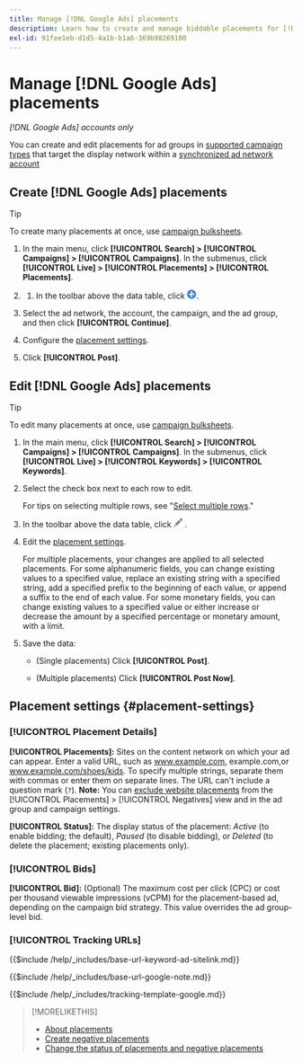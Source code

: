 ```yaml
---
title: Manage [!DNL Google Ads] placements
description: Learn how to create and manage biddable placements for [!DNL Google Ads] ad groups.
exl-id: 91fee1eb-d1d5-4a1b-b1a6-369b98269100
---
```

# Manage [!DNL Google Ads] placements

*[!DNL Google Ads] accounts only*

You can create and edit placements for ad groups in [supported campaign types](/help/search-social-commerce/introduction/supported-inventory.md) that target the display network within a [synchronized ad network account](/help/search-social-commerce/campaign-management/accounts/ad-network-account-about.md)

## Create [!DNL Google Ads] placements

>[!TIP]
>
>To create many placements at once, use [campaign bulksheets](/help/search-social-commerce/campaign-management/bulksheets/bulksheet-about.md).

1. In the main menu, click **[!UICONTROL Search] > [!UICONTROL Campaigns] > [!UICONTROL Campaigns]**. In the submenus, click **[!UICONTROL Live] > [!UICONTROL Placements] > [!UICONTROL Placements]**.

1. 1. In the toolbar above the data table, click ![Create](/help/search-social-commerce/assets/add.png "Create").

1. Select the ad network, the account, the campaign, and the ad group, and then click **[!UICONTROL Continue]**.

1. Configure the [placement settings](#placement-settings).

1. Click **[!UICONTROL Post]**.

## Edit [!DNL Google Ads] placements

>[!TIP]
>
>To edit many placements at once, use [campaign bulksheets](/help/search-social-commerce/campaign-management/bulksheets/bulksheet-about.md).

1. In the main menu, click **[!UICONTROL Search] > [!UICONTROL Campaigns] > [!UICONTROL Campaigns]**. In the submenus, click **[!UICONTROL Live] > [!UICONTROL Keywords] > [!UICONTROL Keywords]**.

1. Select the check box next to each row to edit.

   For tips on selecting multiple rows, see "[Select multiple rows](/help/search-social-commerce/common-tasks/navigation-editing-selection/multiple-rows-select.md)."

1. In the toolbar above the data table, click ![Edit](/help/search-social-commerce/assets/edit.png "Edit") .

1. Edit the [placement settings](#placement-settings).

   For multiple placements, your changes are applied to all selected placements. For some alphanumeric fields, you can change existing values to a specified value, replace an existing string with a specified string, add a specified prefix to the beginning of each value, or append a suffix to the end of each value. For some monetary fields, you can change existing values to a specified value or either increase or decrease the amount by a specified percentage or monetary amount, with a limit.

1. Save the data:

   * (Single placements) Click **[!UICONTROL Post]**.
   
   * (Multiple placements) Click **[!UICONTROL Post Now]**.

## Placement settings {#placement-settings}

### [!UICONTROL Placement Details]

**[!UICONTROL Placements]:** Sites on the content network on which your ad can appear. Enter a valid URL, such as www.example.com, example.com,or www.example.com/shoes/kids. To specify multiple strings, separate them with commas or enter them on separate lines. The URL can't include a question mark (`?`). **Note:** You can [exclude website placements](placement-negative-create.md) from the [!UICONTROL Placements] > [!UICONTROL Negatives] view and in the ad group and campaign settings.

**[!UICONTROL Status]:** The display status of the placement: *Active* (to enable bidding; the default), *Paused* (to disable bidding), or *Deleted* (to delete the placement; existing placements only).

### [!UICONTROL Bids]

**[!UICONTROL Bid]:** (Optional) The maximum cost per click (CPC) or cost per thousand viewable impressions (vCPM) for the placement-based ad, depending on the campaign bid strategy. This value overrides the ad group-level bid.

<!-- If the placement is in a standard optimized portfolio, then the specified bid is applied for one day. Afterward, the optimization capability places bids according to its own calculations. -->

### [!UICONTROL Tracking URLs]

<!-- **[!UICONTROL Base URL]:** -->

{{$include /help/_includes/base-url-keyword-ad-sitelink.md}}

<!-- note -->

{{$include /help/_includes/base-url-google-note.md}}

<!-- **[!UICONTROL Tracking Template]:** -->

{{$include /help/_includes/tracking-template-google.md}}

>[!MORELIKETHIS]
>
>* [About placements](placement-about.md)
>* [Create negative placements](placement-negative-create.md)
>* [Change the status of placements and negative placements](placement-status-edit.md)
